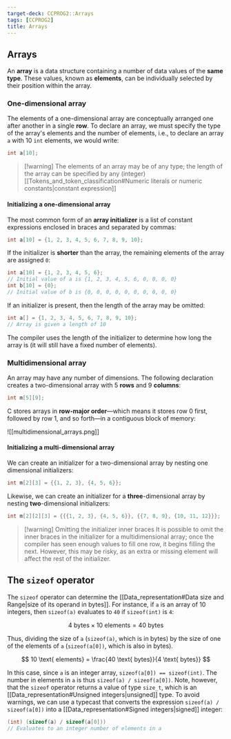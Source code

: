 ```yaml
---
target-deck: CCPROG2::Arrays
tags: [CCPROG2]
title: Arrays
---
```


## Arrays

An **array** is a data structure containing a number of data values of the **same type**. These values, known as **elements**, can be individually selected by their position within the array.

<!--ID: 1708357755028-->

### One-dimensional array

The elements of a one-dimensional array are conceptually arranged one after another in a single **row**. To declare an array, we must specify the type of the array's elements and the number of elements, i.e., to declare an array `a` with 10 `int` elements, we would write:

```c
int a[10];
```

>[!warning] The elements of an array may be of any type; the length of the array can be specified by any (integer) [[Tokens_and_token_classification#Numeric literals or numeric constants|constant expression]]

<!--ID: 1708357755034-->

#### Initializing a one-dimensional array

The most common form of an **array initializer** is a list of constant expressions enclosed in braces and separated by commas:

```c
int a[10] = {1, 2, 3, 4, 5, 6, 7, 8, 9, 10};
```

If the initializer is **shorter** than the array, the remaining elements of the array are assigned `0`:

```c
int a[10] = {1, 2, 3, 4, 5, 6};
// Initial value of a is {1, 2, 3, 4, 5, 6, 0, 0, 0, 0}
int b[10] = {0};
// Initial value of b is {0, 0, 0, 0, 0, 0, 0, 0, 0, 0}
```

If an initializer is present, then the length of the array may be omitted:

```c
int a[] = {1, 2, 3, 4, 5, 6, 7, 8, 9, 10};
// Array is given a length of 10
```

The compiler uses the length of the initializer to determine how long the array is (it will still have a fixed number of elements).

<!--ID: 1708431852483-->

### Multidimensional array

An array may have any number of dimensions. The following declaration creates a two-dimensional array with 5 **rows** and 9 **columns**:

```c
int m[5][9];
```

C stores arrays in **row-major order**—which means it stores row 0 first, followed by row 1, and so forth—in a contiguous block of memory:

![[multidimensional_arrays.png]]

<!--ID: 1708357755038-->

#### Initializing a multi-dimensional array

We can create an initializer for a two-dimensional array by nesting one dimensional initializers:

```c
int m[2][3] = {{1, 2, 3}, {4, 5, 6}};
```

Likewise, we can create an initializer for a **three**-dimensional array by nesting **two**-dimensional initializers:

```c
int m[2][2][3] = {{{1, 2, 3}, {4, 5, 6}}, {{7, 8, 9}, {10, 11, 12}}};
```

>[!warning] Omitting the initializer inner braces
>It is possible to omit the inner braces in the initializer for a multidimensional array; once the compiler has seen enough values to fill one row, it begins filling the next. However, this may be risky, as an extra or missing element will affect the rest of the initializer.

<!--ID: 1708431852494-->

## The `sizeof` operator

The `sizeof` operator can determine the [[Data_representation#Data size and Range|size of its operand in bytes]]. For instance, if `a` is an array of 10 integers, then `sizeof(a)` evaluates to `40` if `sizeof(int)` is `4`:

$$
4 \text{ bytes} \times 10 \text{ elements} = 40 \text{ bytes}
$$

Thus, dividing the size of `a` (`sizeof(a)`, which is in bytes) by the size of one of the elements of `a` (`sizeof(a[0])`, which is also in bytes).

$$
10 \text{ elements} = \frac{40 \text{ bytes}}{4 \text{ bytes}}
$$

In this case, since `a` is an integer array, `sizeof(a[0]) == sizeof(int)`. The number in elements in `a` is thus `sizeof(a) / sizeof(a[0])`. Note, however, that the `sizeof` operator returns a value of type `size_t`, which is an [[Data_representation#Unsigned integers|unsigned]] type. To avoid warnings, we can use a typecast that converts the expression `sizeof(a) / sizeof(a[0])` into a [[Data_representation#Signed integers|signed]] integer:

```c
(int) (sizeof(a) / sizeof(a[0]))
// Evaluates to an integer number of elements in a
```

<!--ID: 1708431852499-->
